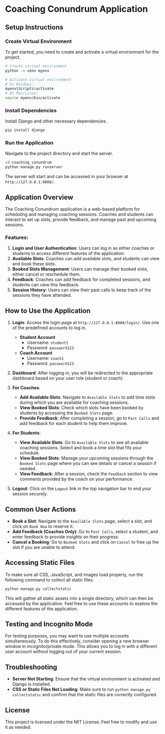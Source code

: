 # Coaching Conundrum Application

## Setup Instructions

### Create Virtual Environment
To get started, you need to create and activate a virtual environment for the project.

```bash
# Create virtual environment
python -m venv myenv

# Activate virtual environment
# On Windows:
myenv\Scripts\activate
# On Mac/Linux:
source myenv/bin/activate
```

### Install Dependencies
Install Django and other necessary dependencies.

```bash
pip install django
```

### Run the Application
Navigate to the project directory and start the server.

```bash
cd coaching_conundrum
python manage.py runserver
```

The server will start and can be accessed in your browser at `http://127.0.0.1:8000/`.

## Application Overview
The Coaching Conundrum application is a web-based platform for scheduling and managing coaching sessions. Coaches and students can interact to set up slots, provide feedback, and manage past and upcoming sessions.

### Features:
1. **Login and User Authentication**: Users can log in as either coaches or students to access different features of the application.
2. **Available Slots**: Coaches can add available slots, and students can view and book these slots.
3. **Booked Slots Management**: Users can manage their booked slots, either cancel or reschedule them.
4. **Feedback**: Coaches can add feedback for completed sessions, and students can view this feedback.
5. **Session History**: Users can view their past calls to keep track of the sessions they have attended.

## How to Use the Application
1. **Login**: Access the login page at `http://127.0.0.1:8000/login/`. Use one of the predefined accounts to log in.
   - **Student Account**
     - Username: `student1`
     - Password: `password123`
   - **Coach Account**
     - Username: `coach1`
     - Password: `password123`

2. **Dashboard**: After logging in, you will be redirected to the appropriate dashboard based on your user role (student or coach).

3. **For Coaches**:
   - **Add Available Slots**: Navigate to `Available Slots` to add time slots during which you are available for coaching sessions.
   - **View Booked Slots**: Check which slots have been booked by students by accessing the `Booked Slots` page.
   - **Provide Feedback**: After completing a session, go to `Past Calls` and add feedback for each student to help them improve.

4. **For Students**:
   - **View Available Slots**: Go to `Available Slots` to see all available coaching sessions. Select and book a time slot that fits your schedule.
   - **View Booked Slots**: Manage your upcoming sessions through the `Booked Slots` page where you can see details or cancel a session if needed.
   - **View Feedback**: After a session, check the `Feedback` section to view comments provided by the coach on your performance.

5. **Logout**: Click on the `Logout` link in the top navigation bar to end your session securely.

## Common User Actions
- **Book a Slot**: Navigate to the `Available Slots` page, select a slot, and click on `Book Now` to reserve it.
- **Add Feedback (Coaches Only)**: Go to `Past Calls`, select a student, and enter feedback to provide insights on their progress.
- **Cancel a Booking**: Go to `Booked Slots` and click on `Cancel` to free up the slot if you are unable to attend.

## Accessing Static Files
To make sure all CSS, JavaScript, and images load properly, run the following command to collect all static files:
```bash
python manage.py collectstatic
```
This will gather all static assets into a single directory, which can then be accessed by the application.
Feel free to use these accounts to explore the different features of the application.

## Testing and Incognito Mode
For testing purposes, you may want to use multiple accounts simultaneously. To do this effectively, consider opening a new browser window in incognito/private mode. This allows you to log in with a different user account without logging out of your current session.

## Troubleshooting
- **Server Not Starting**: Ensure that the virtual environment is activated and Django is installed.
- **CSS or Static Files Not Loading**: Make sure to run `python manage.py collectstatic` and confirm that the static files are correctly configured.

## License
This project is licensed under the MIT License. Feel free to modify and use it as needed.


